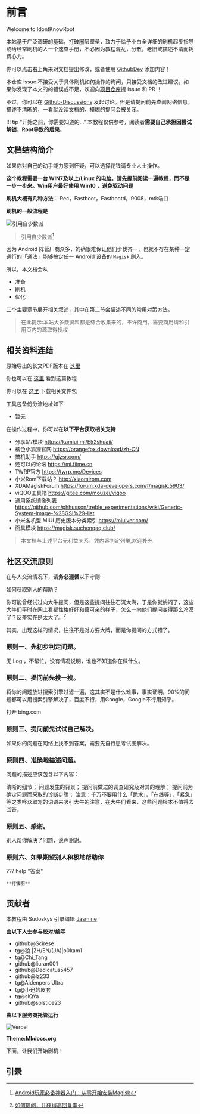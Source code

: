 # 前言


Welcome to IdontKnowRoot 

本站基于广泛调研的基础，打破圈层壁垒，致力于给予小白全详细的刷机起步指导或给经常刷机的人一个速查手册，不必因为教程混乱，分散，老旧或描述不清而耗费心力。

你可以点击右上角来对文档提出修改，或者使用 [GithubDev](https://github.dev/sudoskys/Root) 添加内容！

本仓库 issue 不接受关于具体刷机如何操作的询问，只接受文档的改进建议，如果你发现了本文的的错误或不足，欢迎向[项目仓库](https://github.com/sudoskys/Root/)提 issue 和 PR ！

不过，你可以在 [Github-Discussions](https://github.com/sudoskys/Root/discussions) 发起讨论。但是请提问前先查阅网络信息。描述不清晰的，一看就没读文档的，模糊的提问会被关闭。

!!! tip "开始之前，你需要知道的..."
    本教程仅供参考，阅读者**需要自己承担因尝试解锁，Root导致的后果**。


##  **文档结构简介**


如果你对自己的动手能力感到怀疑，可以选择花钱请专业人士操作。

**这个教程需要一台 WIN7及以上/Linux 的电脑。请先提前阅读一遍教程，而不是一步一步来。Win用户最好使用 Win10 ，避免驱动问题** 


**刷机大概有几种方法**： Rec，Fastboot，Fastbootd，9008，mtk端口

**刷机的一般流程是**

![引用自少数派](https://user-images.githubusercontent.com/75739606/207025077-5d0231c7-08b1-4856-98c9-15c3efc1410a.png)
>引用自少数派[^3]

因为 Android 阵营厂商众多，的确很难保证他们步伐齐一，也就不存在某种一定通行的「通法」能够搞定任一 Android 设备的 `Magisk` 刷入。


所以，本文档会从 

- 准备
- 刷机
- 优化

三个主要章节展开相关叙述，其中在第二节会描述不同的常用对策方法。


>在此提示:本站大多数资料都是综合收集来的，不许商用，需要商用请和引用页内的源取得授权


## **相关资料连结**


原始导出的长文PDF版本在 [这里](https://github.com/sudoskys/Root/)

你也可以在 [这里](https://github.com/sudoskys/Root/) 看到这篇教程

你可以在 [这里](https://push.dianas.cyou/LIS/Share/Root/) 下载相关文件包

工具包备份分流地址如下

- 暂无

在操作过程中，你可以在**以下平台获取相关支持**

- 分享站/模块 https://kamiui.ml/E52shuaji/
- 橘色小狐狸官网 https://orangefox.download/zh-CN
- 搞机助手 https://gjzsr.com/
- 还可以的论坛 https://mi.fiime.cn
- TWRP官方 https://twrp.me/Devices
- 小米Rom下载站？ http://xiaomirom.com
- XDAMagiskForum https://forum.xda-developers.com/f/magisk.5903/
- viQOO工具箱 https://gitee.com/mouzei/viqoo
- 通用系统镜像列表 https://github.com/phhusson/treble_experimentations/wiki/Generic-System-Image-%28GSI%29-list
- 小米各机型 MIUI 历史版本分类索引 https://miuiver.com/
- 面具模块 https://magisk.suchenqaq.club/


>本文档与上述平台无利益关系，凭内容判定列举,欢迎补充 


## **社区交流原则**

在与人交流情况下，请**务必遵循**以下守则:

[如何获取别人的帮助？](https://github.com/ryanhanwu/How-To-Ask-Questions-The-Smart-Way/blob/main/README-zh_CN.md)


你可能曾经试过向大牛提问，但是这些提问往往石沉大海，于是你就纳闷了，这些大牛们平时在网上看都性格好好和蔼可亲的样子，怎么一向他们提问变得那么冷漠了？反差实在是太大了。[^32]

其实，出现这样的情况，往往不是对方耍大牌，而是你提问的方式错了。


### 原则一、先初步判定问题。

无 Log ，不帮忙，没有情况说明，谁也不知道你在做什么。


### 原则二、提问前先搜一搜。

将你的问题放进搜索引擎过滤一遍，这其实不是什么难事，事实证明，90%的问题都可以用搜索引擎解决了，百度不行，用Google，Google不行用知乎。

打开 bing.com


### 原则三、提问前先试试自己解决。
    
如果你的问题在网络上找不到答案，需要先自行思考试图解决。


### 原则四、准确地描述问题。

问题的描述应该包含以下内容：

清晰的细节；
    问题发生的背景；
    提问前做过的调查研究及对其的理解；
    提问前为确定问题而采取的诊断步骤；
    注意：千万不要用什么「跪求」，「在线等」，「紧急」等之类哗众取宠的词语来吸引大牛的注意，在大牛们看来，这些问题根本不值得去回答。


### 原则五、感谢。

别人帮你解决了问题，说声谢谢。


### 原则六、如果期望别人积极地帮助你

??? help "答案"
    
    **打钱啊**


## 贡献者

本教程由 Sudoskys 引录编辑 
[Jasmine](https://blog.dianas.cyou/)

**由以下人士参与校对/编写**

- github@Scirese
- tg@狼 |ZH/EN/(JA)|o0kam1
- tg@Chi_Tang
- github@liuran001 
- github@Dedicatus5457
- github@lz233
- tg@Aidenpers Ultra
- tg@小迅的皮套
- tg@slQYa
- github@solstice23

**由以下服务商托管运行**

![Vercel](https://img.shields.io/badge/Vercel-black?style=flat&logo=Vercel&logoColor=white)

**Theme:Mkdocs.org**


下面，让我们开始刷机！


## 引录

[^1]:**所需资料打包**<https://push.dianas.cyou/LIS/Share/Root/>

[^2]: [**root、刷rec、rom通用教程<**](http://sudo0m.github.io/2022/05/29/root%E3%80%81%E5%88%B7rec%E3%80%81rom%E9%80%9A%E7%94%A8%E6%95%99%E7%A8%8B/)

[^3]:[Android玩家必备神器入门：从零开始安装Magisk](https://sspai.com/post/67932)

[^4]:[Magisk官方教程](https://topjohnwu.github.io/Magisk/)

[^5]:[MagiskXDA官方论坛](https://forum.xda-developers.com/f/magisk.5903/)

[^6]:[每个Android玩家都不可错过的神器（一）：Magisk初识与安装](https://sspai.com/post/53043)

[^7]:[Android玩机「神器的矛盾与新生：MagiskCanary更新详解](https://sspai.com/post/69945)

[^8]:[**Root隐藏教程**图文分享](https://www.coolapk1s.com/feed/37950576)

[^9]:[**酷安MiaoHan的专栏**](https://www.coolapk1s.com/feed/32286938)

[^10]:[APKMirror-FreeAPK-Downloads-FreeandsafeAndroidAPKdownloads](https://www.apkmirror.com/)

[^11]:[Clash-For-Magisk简介-CFM](https://docs.adlyq.ml/)

[^12]:[**小米手機各種刷機方式的疑問?**](https://www.mobile01.com/topicdetail.php?f=634&t=3725269)

[^13]:[**通过ADB给手机刷入第三方Recovery**](https://blog.linioi.com/posts/8/)**** 

[^14]:[**小米如何刷入第三方Recovery**](https://zhuanlan.zhihu.com/p/428730333)

[^15]:[告诉大家如何防止掉基带问题](https://www.coolapk1s.com/feed/21305538)

[^16]:[酷安Rannki原创](https://www.coolapk1s.com/feed/21305538)

[^17]:[一些常识基础](https://mi.fiime.cn/tutorial)

[^18]:[**刷入原生ROM的通用教程等教程**](https://fiime.cn/thread/359)

[^19]:[**Violet-机型PE/Plus刷入教程**](https://blog.linioi.com/posts/10/)

[^20]:[**如何在RedmiNote7Pro上刷机？**](https://blog.linioi.com/posts/11/)

[^21]:[底层刷机教程/全解析](https://wiki.pchelper666.com/%E5%BA%95%E5%B1%82%E5%88%B7%E6%9C%BA%E6%95%99%E7%A8%8B)

[^22]:[**高通9008线刷救黑砖教程**](https://www.bilibili.com/read/cv15031395/)

[^23]:[保留root去更新系统](https://www.coolapk1s.com/feed/37647626)

[^24]:[自制简易Magisk模块教程-辉少菌](https://www.coolapk1s.com/feed/16164846)

[^25]:[自制简易Magisk模块教程](https://www.coolapk1s.com/feed/37576170)

[^26]:[MagiskInstallation](https://topjohnwu.github.io/Magisk/install.html)

[^27]:[MagiskDeveloperGuides](https://topjohnwu.github.io/Magisk/guides.html|https://e7kmbb.github.io/Magisk/guides.html)

[^28]:[联发科不建议玩机](https://www.coolapk1s.com/feed/37080982)

[^29]:[Root升级系统](https://www.coolapk1s.com/feed/34860331)

[^30]:[简单认识手机各个分区](https://www.coolapk1s.com/feed/38367093)

[^31]:[手动给予安卓应用root权限的方法](https://www.coolapk1s.com/feed/37543497)

[^32]:[如何提问，并获得高回复率](https://zhuanlan.zhihu.com/p/19779979)

[^33]:[Android-Root原理分析及防Root新思路](https://blog.csdn.net/hsluoyc/article/details/50560782)

[^34]:[Root卡刷原理](https://www.zhihu.com/question/20098750/answer/173038749)

[^35]:[Fastboot原理](https://wowothink.com/5ade33b8/)

[^36]:[Bootloader原理](https://www.zhihu.com/question/47496619/answer/195494376)

[^37]:[MTK刷机原理](https://websetnet.net/zh-CN/%E7%8E%B0%E5%9C%A8%E5%8F%AF%E4%BB%A5%E8%BD%BB%E6%9D%BE%E7%BB%95%E8%BF%87Mediateks-sp%E9%97%AA%E5%AD%98%E5%B7%A5%E5%85%B7%E8%BA%AB%E4%BB%BD%E9%AA%8C%E8%AF%81/)

[^38]:[高通9008刷机原理](https://www.xda-developers.com/how-to-unbrick-oneplus-nord-msmdownloadtool/)

[^39]:[为什么内存不叫运存？](https://www.zhihu.com/question/327171923/answer/716602933)

[^40]:[Guide-Remove-magisk-modules-without-TWRP](https://forum.xda-developers.com/t/guide-remove-magisk-modules-without-twrp.3995677/)

[^41]:[[新手必看]华为刷机你一定要知道的](https://zhuanlan.zhihu.com/p/416456337)

[^42]:[部分华为麒麟手动获取BL解锁码](https://zhuanlan.zhihu.com/p/397173427)


[^43]:[华为麒麟深刷救砖［变砖绝杀技］](https://www.coolapk1s.com/feed/26830366)


[^44]:[小米11搞机指南](https://blog.chitang.dev/posts/mi11/)

[^45]:[关于ProjectTreble和AndroidGSI](https://bbs.liuxingw.com/t/9315/2.html)

[^46]:[安卓手机刷入GSI镜像教程](https://www.irom.net/post/9.html)

[^47]:[刷写GSI的要求](https://source.android.com/docs/setup/build/gsi#flashing-gsis)

[^48]:[动态分区刷GSI-通用镜像-的正确姿势](https://www.chaptsand.top/posts/da8abb0.html)


[^49]:[小米平板5Pro刷入GSIAndroid教程](https://dev.moe/2716)

